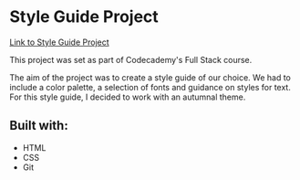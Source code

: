 # Style Guide Project
[Link to Style Guide Project](https://oliviahill9.github.io/styleguide/)

This project was set as part of Codecademy's Full Stack course. 

The aim of the project was to create a style guide of our choice. We had to include a color palette, a selection of fonts and guidance on styles for text. For this style guide, I decided to work with an autumnal theme. 

## Built with:

* HTML
* CSS
* Git